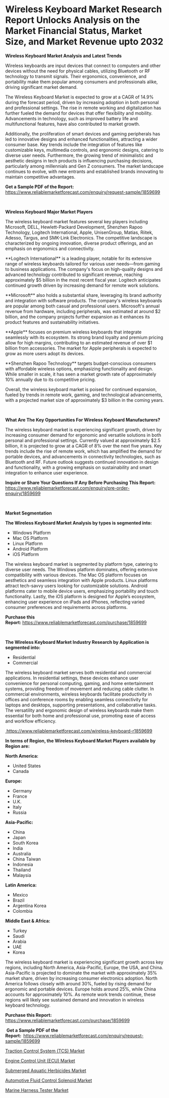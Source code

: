 <p><h1>Wireless Keyboard Market Research Report Unlocks Analysis on the Market Financial Status, Market Size, and Market Revenue upto 2032</h1></p><p><strong>Wireless Keyboard Market Analysis and Latest Trends</strong></p>
<p><p>Wireless keyboards are input devices that connect to computers and other devices without the need for physical cables, utilizing Bluetooth or RF technology to transmit signals. Their ergonomics, convenience, and portability make them popular among consumers and professionals alike, driving significant market demand.</p><p>The Wireless Keyboard Market is expected to grow at a CAGR of 14.9% during the forecast period, driven by increasing adoption in both personal and professional settings. The rise in remote working and digitalization has further fueled the demand for devices that offer flexibility and mobility. Advancements in technology, such as improved battery life and multifunctional features, have also contributed to market growth. </p><p>Additionally, the proliferation of smart devices and gaming peripherals has led to innovative designs and enhanced functionalities, attracting a wider consumer base. Key trends include the integration of features like customizable keys, multimedia controls, and ergonomic designs, catering to diverse user needs. Furthermore, the growing trend of minimalistic and aesthetic designs in tech products is influencing purchasing decisions, particularly among millennials and Gen Z consumers. The market landscape continues to evolve, with new entrants and established brands innovating to maintain competitive advantages.</p></p>
<p><strong>Get a Sample PDF of the Report:&nbsp;</strong> <a href="https://www.reliablemarketforecast.com/enquiry/request-sample/1859699?utm_campaign=2219&utm_medium=2&utm_source=Github&utm_content=ia&utm_term=05022025&utm_id=wireless-keyboard">https://www.reliablemarketforecast.com/enquiry/request-sample/1859699</a></p>
<p>&nbsp;</p>
<p><strong>Wireless Keyboard Major Market Players</strong></p>
<p><p>The wireless keyboard market features several key players including Microsoft, DELL, Hewlett-Packard Development, Shenzhen Rapoo Technology, Logitech International, Apple, UnisenGroup, Matias, Riitek, Adesso, Targus, and SMK-Link Electronics. The competitive landscape is characterized by ongoing innovation, diverse product offerings, and an emphasis on ergonomics and connectivity.</p><p>**Logitech International** is a leading player, notable for its extensive range of wireless keyboards tailored for various user needs—from gaming to business applications. The company's focus on high-quality designs and advanced technology contributed to significant revenue, reaching approximately $5 billion in the most recent fiscal year. Logitech anticipates continued growth driven by increasing demand for remote work solutions.</p><p>**Microsoft** also holds a substantial share, leveraging its brand authority and integration with software products. The company's wireless keyboards are popular among both casual and professional users. Microsoft's annual revenue from hardware, including peripherals, was estimated at around $2 billion, and the company projects further expansion as it enhances its product features and sustainability initiatives.</p><p>**Apple** focuses on premium wireless keyboards that integrate seamlessly with its ecosystem. Its strong brand loyalty and premium pricing allow for high margins, contributing to an estimated revenue of over $1 billion from accessories. The market for Apple peripherals is expected to grow as more users adopt its devices.</p><p>**Shenzhen Rapoo Technology** targets budget-conscious consumers with affordable wireless options, emphasizing functionality and design. While smaller in scale, it has seen a market growth rate of approximately 10% annually due to its competitive pricing.</p><p>Overall, the wireless keyboard market is poised for continued expansion, fueled by trends in remote work, gaming, and technological advancements, with a projected market size of approximately $3 billion in the coming years.</p></p>
<p>&nbsp;</p>
<p><strong>What Are The Key Opportunities For Wireless Keyboard Manufacturers?</strong></p>
<p><p>The wireless keyboard market is experiencing significant growth, driven by increasing consumer demand for ergonomic and versatile solutions in both personal and professional settings. Currently valued at approximately $2.5 billion, it is projected to grow at a CAGR of 8% over the next five years. Key trends include the rise of remote work, which has amplified the demand for portable devices, and advancements in connectivity technologies, such as Bluetooth and RF. Future outlook suggests continued innovation in design and functionality, with a growing emphasis on sustainability and smart integration to enhance user experience.</p></p>
<p><strong>Inquire or Share Your Questions If Any Before Purchasing This Report:</strong> <a href="https://www.reliablemarketforecast.com/enquiry/pre-order-enquiry/1859699?utm_campaign=2219&utm_medium=2&utm_source=Github&utm_content=ia&utm_term=05022025&utm_id=wireless-keyboard">https://www.reliablemarketforecast.com/enquiry/pre-order-enquiry/1859699</a></p>
<p>&nbsp;</p>
<p><strong>Market Segmentation</strong></p>
<p><strong>The Wireless Keyboard Market Analysis by types is segmented into:</strong></p>
<p><ul><li>Windows Platform</li><li>Mac OS Platform</li><li>Linux Platform</li><li>Android Platform</li><li>iOS Platform</li></ul></p>
<p><p>The wireless keyboard market is segmented by platform type, catering to diverse user needs. The Windows platform dominates, offering extensive compatibility with various devices. The Mac OS platform focuses on aesthetics and seamless integration with Apple products. Linux platforms attract tech-savvy users looking for customizable solutions. Android platforms cater to mobile device users, emphasizing portability and touch functionality. Lastly, the iOS platform is designed for Apple’s ecosystem, enhancing user experience on iPads and iPhones, reflecting varied consumer preferences and requirements across platforms.</p></p>
<p><strong>Purchase this Report:&nbsp;</strong><a href="https://www.reliablemarketforecast.com/purchase/1859699?utm_campaign=2219&utm_medium=2&utm_source=Github&utm_content=ia&utm_term=05022025&utm_id=wireless-keyboard">https://www.reliablemarketforecast.com/purchase/1859699</a></p>
<p>&nbsp;</p>
<p><strong>The Wireless Keyboard Market Industry Research by Application is segmented into:</strong></p>
<p><ul><li>Residential</li><li>Commercial</li></ul></p>
<p><p>The wireless keyboard market serves both residential and commercial applications. In residential settings, these devices enhance user convenience for personal computing, gaming, and home entertainment systems, providing freedom of movement and reducing cable clutter. In commercial environments, wireless keyboards facilitate productivity in offices and conference rooms by enabling seamless connectivity for laptops and desktops, supporting presentations, and collaborative tasks. The versatility and ergonomic design of wireless keyboards make them essential for both home and professional use, promoting ease of access and workflow efficiency.</p></p>
<p><a href="https://www.reliablemarketforecast.com/wireless-keyboard-r1859699?utm_campaign=2219&utm_medium=2&utm_source=Github&utm_content=ia&utm_term=05022025&utm_id=wireless-keyboard">&nbsp;https://www.reliablemarketforecast.com/wireless-keyboard-r1859699</a></p>
<p><strong>In terms of Region, the Wireless Keyboard Market Players available by Region are:</strong></p>
<p>
    <p> <strong> North America: </strong>
        <ul>
            <li>United States</li>
            <li>Canada</li>
        </ul>
        </p> 
    <p> <strong> Europe: </strong>
        <ul>
            <li>Germany</li>
            <li>France</li>
            <li>U.K.</li>
            <li>Italy</li>
            <li>Russia</li>
        </ul>
        </p> 
    <p> <strong> Asia-Pacific: </strong>
        <ul>
            <li>China</li>
            <li>Japan</li>
            <li>South Korea</li>
            <li>India</li>
            <li>Australia</li>
            <li>China Taiwan</li>
            <li>Indonesia</li>
            <li>Thailand</li>
            <li>Malaysia</li>
        </ul>
        </p> 
    <p> <strong> Latin America: </strong>
        <ul>
            <li>Mexico</li>
            <li>Brazil</li>
            <li>Argentina Korea</li>
            <li>Colombia</li>
        </ul>
        </p> 
    <p> <strong> Middle East & Africa: </strong>
        <ul>
            <li>Turkey</li>
            <li>Saudi</li>
            <li>Arabia</li>
            <li>UAE</li>
            <li>Korea</li>
        </ul>
    </p>
    </p>
<p><p>The wireless keyboard market is experiencing significant growth across key regions, including North America, Asia-Pacific, Europe, the USA, and China. Asia-Pacific is projected to dominate the market with approximately 35% market share, driven by increasing consumer electronics adoption. North America follows closely with around 30%, fueled by rising demand for ergonomic and portable devices. Europe holds around 25%, while China accounts for approximately 10%. As remote work trends continue, these regions will likely see sustained demand and innovation in wireless keyboard technology.</p></p>
<p><strong>Purchase this Report: </strong><a href="https://www.reliablemarketforecast.com/purchase/1859699?utm_campaign=2219&utm_medium=2&utm_source=Github&utm_content=ia&utm_term=05022025&utm_id=wireless-keyboard">https://www.reliablemarketforecast.com/purchase/1859699</a></p>
<p>&nbsp;<strong>Get a Sample PDF of the Report:&nbsp;&nbsp;</strong><a href="https://www.reliablemarketforecast.com/enquiry/request-sample/1859699?utm_campaign=2219&utm_medium=2&utm_source=Github&utm_content=ia&utm_term=05022025&utm_id=wireless-keyboard">https://www.reliablemarketforecast.com/enquiry/request-sample/1859699</a></p>
<p><strong></strong></p>
<p><p><a href="https://www.linkedin.com/pulse/traction-control-system-tcs-market-booms-141-growth-rate-kyyve?utm_campaign=2219&utm_medium=2&utm_source=Github&utm_content=ia&utm_term=05022025&utm_id=wireless-keyboard">Traction Control System (TCS) Market</a></p><p><a href="https://www.linkedin.com/pulse/engine-control-unit-ecu-market-overview-industry-growth-d9myc?utm_campaign=2219&utm_medium=2&utm_source=Github&utm_content=ia&utm_term=05022025&utm_id=wireless-keyboard">Engine Control Unit (ECU) Market</a></p><p><a href="https://www.linkedin.com/pulse/comprehensive-submerged-aquatic-herbicides-market-analysis-hwfde?utm_campaign=2219&utm_medium=2&utm_source=Github&utm_content=ia&utm_term=05022025&utm_id=wireless-keyboard">Submerged Aquatic Herbicides Market</a></p><p><a href="https://www.linkedin.com/pulse/automotive-fluid-control-solenoid-market-segmentation-jiape?utm_campaign=2219&utm_medium=2&utm_source=Github&utm_content=ia&utm_term=05022025&utm_id=wireless-keyboard">Automotive Fluid Control Solenoid Market</a></p><p><a href="https://www.linkedin.com/pulse/information-trends-significant-market-drivers-obstacles-wjufe?utm_campaign=2219&utm_medium=2&utm_source=Github&utm_content=ia&utm_term=05022025&utm_id=wireless-keyboard">Marine Harness Tester Market</a></p></p>